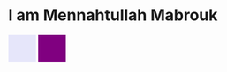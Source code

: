 
<html>
<head>
  <style>
    body {
      background-image: url('https://i.imgur.com/CCVH87I.gif');
      background-repeat: no-repeat;
      background-attachment: fixed;
      background-size: cover;
    }
    h1 {
      font-weight: bold;
    }
    .youtube {
      background-color: lavender;
      width: 50px;
      height: 50px;
      display: inline-block;
    }
    .linkedin {
      background-color: purple;
      width: 50px;
      height: 50px;
      display: inline-block;
    }
  </style>
</head>
<body>
  <h1>I am Mennahtullah Mabrouk</h1>
  <a href="https://youtube.com/@sepa5794"><div class="youtube"></div></a>
  <a href="https://www.linkedin.com/in/mennahtullah-sameh"><div class="linkedin"></div></a>
</body>
</html>
